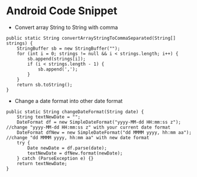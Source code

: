 Android Code Snippet
===========================
* Convert array String to String with comma
```
public static String convertArrayStringToCommaSeparated(String[] strings) {
	StringBuffer sb = new StringBuffer("");
	for (int i = 0; strings != null && i < strings.length; i++) {
		sb.append(strings[i]);
		if (i < strings.length - 1) {
			sb.append(',');
		}
	}
	return sb.toString();
}
```

* Change a date format into other date format
```
public static String changeDateFormat(String date) {
	String textNewDate = "";
	DateFormat df = new SimpleDateFormat("yyyy-MM-dd HH:mm:ss z"); //change "yyyy-MM-dd HH:mm:ss z" with your current date format
	DateFormat dfNew = new SimpleDateFormat("dd MMMM yyyy, hh:mm aa"); //change "dd MMMM yyyy, hh:mm aa" with new date format
	try {
		Date newDate = df.parse(date);
		textNewDate = dfNew.format(newDate);
	} catch (ParseException e) {}
	return textNewDate;
}
```

